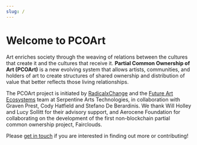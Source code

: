 ```yaml
---
slug: /
---
```


# Welcome to PCOArt

Art enriches society through the weaving of relations between the cultures that create it and the cultures that receive it. **Partial Common Ownership of Art (PCOArt)** is a new evolving system that allows artists, communities, and holders of art to create structures of shared ownership and distribution of value that better reflects those living relationships.

The PCOArt project is initiated by [RadicalxChange](https://radicalxchange.org/) and the [Future Art Ecosystems](https://futureartecosystems.org/) team at Serpentine Arts Technologies, in collaboration with Graven Prest, Cody Hatfield and Stefano De Berardinis. We thank Will Holley and Lucy Sollitt for their advisory support, and Aerocene Foundation for collaborating on the development of the first non-blockchain partial common ownership project, Fairclouds.

Please [get in touch](mailto:victoriai@serpentinegalleries.org) if you are interested in finding out more or contributing!